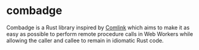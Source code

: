 # combadge

Combadge is a Rust library inspired by [Comlink](https://github.com/GoogleChromeLabs/comlink) which aims to make it as easy as possible to perform remote procedure calls in Web Workers while allowing the caller and callee to remain in idiomatic Rust code.
